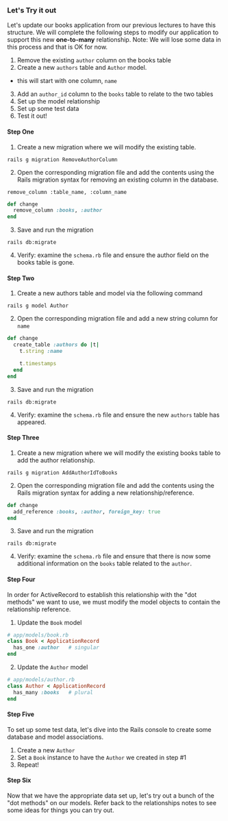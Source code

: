 ### Let's Try it out
Let's update our books application from our previous lectures to have this structure. We will complete the following steps to modify our application to support this new **one-to-many** relationship. Note: We will lose some data in this process and that is OK for now.

1. Remove the existing `author` column on the books table
2. Create a new `authors` table and `Author` model.
  - this will start with one column, `name`
3. Add an `author_id` column to the `books` table to relate to the two tables
4. Set up the model relationship
5. Set up some test data
6. Test it out!

#### Step One
1. Create a new migration where we will modify the existing table.

  `rails g migration RemoveAuthorColumn`

2. Open the corresponding migration file and add the contents using the Rails migration syntax for removing an existing column in the database.

  `remove_column :table_name, :column_name`

  ```ruby
  def change
    remove_column :books, :author
  end
  ```

3. Save and run the migration

  `rails db:migrate`

4. Verify: examine the `schema.rb` file and ensure the author field on the books table is gone.

#### Step Two
1. Create a new authors table and model via the following command

  `rails g model Author`

2. Open the corresponding migration file and add a new string column for `name`

  ```ruby
  def change
    create_table :authors do |t|
      t.string :name

      t.timestamps
    end
  end
  ```

3. Save and run the migration

  `rails db:migrate`

4. Verify: examine the `schema.rb` file and ensure the new `authors` table has appeared.



#### Step Three
1. Create a new migration where we will modify the existing books table to add the author relationship.

  `rails g migration AddAuthorIdToBooks`

2. Open the corresponding migration file and add the contents using the Rails migration syntax for adding a new relationship/reference.

  ```ruby
  def change
    add_reference :books, :author, foreign_key: true
  end
  ```

3. Save and run the migration

  `rails db:migrate`

4. Verify: examine the `schema.rb` file and ensure that there is now some additional information on the `books` table related to the `author`.

#### Step Four
In order for ActiveRecord to establish this relationship with the "dot methods" we want to use, we must modify the model objects to contain the relationship reference.

1. Update the `Book` model
  ```ruby
  # app/models/book.rb
  class Book < ApplicationRecord
    has_one :author   # singular
  end
  ```

2. Update the `Author` model
  ```ruby
  # app/models/author.rb
  class Author < ApplicationRecord
    has_many :books   # plural
  end
  ```

#### Step Five
To set up some test data, let's dive into the Rails console to create some database and model associations.

1. Create a new `Author`
2. Set a `Book` instance to have the `Author` we created in step #1
3. Repeat!


#### Step Six
Now that we have the appropriate data set up, let's try out a bunch of the "dot methods" on our models. Refer back to the relationships notes to see some ideas for things you can try out.
